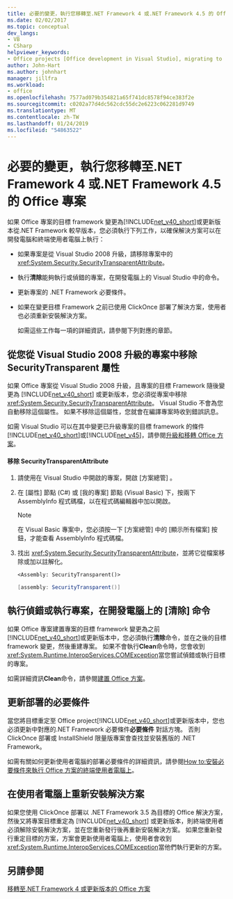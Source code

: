 ```yaml
---
title: 必要的變更，執行您移轉至.NET Framework 4 或.NET Framework 4.5 的 Office 專案
ms.date: 02/02/2017
ms.topic: conceptual
dev_langs:
- VB
- CSharp
helpviewer_keywords:
- Office projects [Office development in Visual Studio], migrating to .NET Framework 4
author: John-Hart
ms.author: johnhart
manager: jillfra
ms.workload:
- office
ms.openlocfilehash: 7577ad079b354821a65f741dc8578f94ce383f2e
ms.sourcegitcommit: c0202a77d4dc562cdc55dc2e6223c062281d9749
ms.translationtype: MT
ms.contentlocale: zh-TW
ms.lasthandoff: 01/24/2019
ms.locfileid: "54863522"
---
```

# <a name="required-changes-to-run-office-projects-that-you-migrate-to-the-net-framework-4-or-the-net-framework-45"></a>必要的變更，執行您移轉至.NET Framework 4 或.NET Framework 4.5 的 Office 專案
  如果 Office 專案的目標 framework 變更為[!INCLUDE[net_v40_short](../sharepoint/includes/net-v40-short-md.md)]或更新版本從.NET Framework 較早版本，您必須執行下列工作，以確保解決方案可以在開發電腦和終端使用者電腦上執行：  
  
- 如果專案是從 Visual Studio 2008 升級，請移除專案中的 <xref:System.Security.SecurityTransparentAttribute>。  
  
- 執行**清除**能夠執行或偵錯的專案，在開發電腦上的 Visual Studio 中的命令。  
  
- 更新專案的 .NET Framework 必要條件。  
  
- 如果在變更目標 Framework 之前已使用 ClickOnce 部署了解決方案，使用者也必須重新安裝解決方案。  
  
  如需這些工作每一項的詳細資訊，請參閱下列對應的章節。  
  
## <a name="remove-the-securitytransparent-attribute-from-projects-that-you-upgrade-from-visual-studio-2008"></a>從您從 Visual Studio 2008 升級的專案中移除 SecurityTransparent 屬性  
 如果 Office 專案從 Visual Studio 2008 升級，且專案的目標 Framework 隨後變更為 [!INCLUDE[net_v40_short](../sharepoint/includes/net-v40-short-md.md)] 或更新版本，您必須從專案中移除 <xref:System.Security.SecurityTransparentAttribute>。 Visual Studio 不會為您自動移除這個屬性。 如果不移除這個屬性，您就會在編譯專案時收到錯誤訊息。  
  
 如需 Visual Studio 可以在其中變更已升級專案的目標 framework 的條件[!INCLUDE[net_v40_short](../sharepoint/includes/net-v40-short-md.md)]或[!INCLUDE[net_v45](../vsto/includes/net-v45-md.md)]，請參閱[升級和移轉 Office 方案](../vsto/upgrading-and-migrating-office-solutions.md)。  
  
#### <a name="to-remove-the-securitytransparentattribute"></a>移除 SecurityTransparentAttribute  
  
1.  請使用在 Visual Studio 中開啟的專案，開啟 [方案總管] 。  
  
2.  在 [屬性]  節點 (C#) 或 [我的專案]  節點 (Visual Basic) 下，按兩下 AssemblyInfo 程式碼檔，以在程式碼編輯器中加以開啟。  
  
    > [!NOTE]  
    >  在 Visual Basic 專案中，您必須按一下 [方案總管]  中的 [顯示所有檔案]  按鈕，才能查看 AssemblyInfo 程式碼檔。  
  
3.  找出 <xref:System.Security.SecurityTransparentAttribute>，並將它從檔案移除或加以註解化。  
  
    ```vb  
    <Assembly: SecurityTransparent()>  
    ```  
  
    ```csharp  
    [assembly: SecurityTransparent()]  
    ```  
  
## <a name="perform-the-clean-command-to-debug-or-run-a-project-on-the-development-computer"></a>執行偵錯或執行專案，在開發電腦上的 [清除] 命令  
 如果 Office 專案建置專案的目標 framework 變更為之前[!INCLUDE[net_v40_short](../sharepoint/includes/net-v40-short-md.md)]或更新版本中，您必須執行**清除**命令，並在之後的目標 framework 變更，然後重建專案。 如果不會執行**Clean**命令時，您會收到<xref:System.Runtime.InteropServices.COMException>當您嘗試偵錯或執行目標的專案。  
  
 如需詳細資訊**Clean**命令，請參閱[建置 Office 方案](../vsto/building-office-solutions.md)。  
  
## <a name="update-the-prerequisites-for-deployment"></a>更新部署的必要條件  
 當您將目標重定至 Office project[!INCLUDE[net_v40_short](../sharepoint/includes/net-v40-short-md.md)]或更新版本中，您也必須更新中對應的.NET Framework 必要條件**必要條件** 對話方塊。 否則 ClickOnce 部署或 InstallShield 限量版專案會查找並安裝舊版的 .NET Framework。  
  
 如需有關如何更新使用者電腦的部署必要條件的詳細資訊，請參閱[How to:安裝必要條件來執行 Office 方案的終端使用者電腦上](https://msdn.microsoft.com/74dd2c52-838f-4abf-b2b4-4d7b0c2a0a98)。  
  
## <a name="reinstall-solutions-on-end-user-computers"></a>在使用者電腦上重新安裝解決方案  
 如果您使用 ClickOnce 部署以 .NET Framework 3.5 為目標的 Office 解決方案，然後又將專案目標重定為 [!INCLUDE[net_v40_short](../sharepoint/includes/net-v40-short-md.md)] 或更新版本，則終端使用者必須解除安裝解決方案，並在您重新發行後再重新安裝解決方案。 如果您重新發行重定目標的方案，方案會更新使用者電腦上，使用者會收到<xref:System.Runtime.InteropServices.COMException>當他們執行更新的方案。  
  
## <a name="see-also"></a>另請參閱  
 [移轉至.NET Framework 4 或更新版本的 Office 方案](../vsto/migrating-office-solutions-to-the-dotnet-framework-4-or-later.md)  
